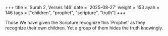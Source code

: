 +++
title = 'Surah 2, Verses 146'
date = '2025-08-27'
weight = 153
ayah = 146
tags = ["children", "prophet", "scripture", "truth"]
+++

Those We have given the Scripture recognize this ˹Prophet˺ as they recognize their own children. Yet a group of them hides the truth knowingly.